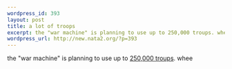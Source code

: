 ```yaml
--- 
wordpress_id: 393
layout: post
title: a lot of troops
excerpt: the "war machine" is planning to use up to 250,000 troups. whee
wordpress_url: http://new.nata2.org/?p=393
---
```

the "war machine" is planning to use up to <a href="http://abcnews.go.com/wire/Politics/ap20021109_1216.html">250,000 troups</a>. whee
